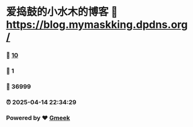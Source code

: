 # 爱捣鼓的小水木的博客 :link: https://blog.mymaskking.dpdns.org/ 
### :page_facing_up: [10](https://blog.mymaskking.dpdns.org//tag.html) 
### :speech_balloon: 1 
### :hibiscus: 36999 
### :alarm_clock: 2025-04-14 22:34:29 
### Powered by :heart: [Gmeek](https://github.com/Meekdai/Gmeek)
